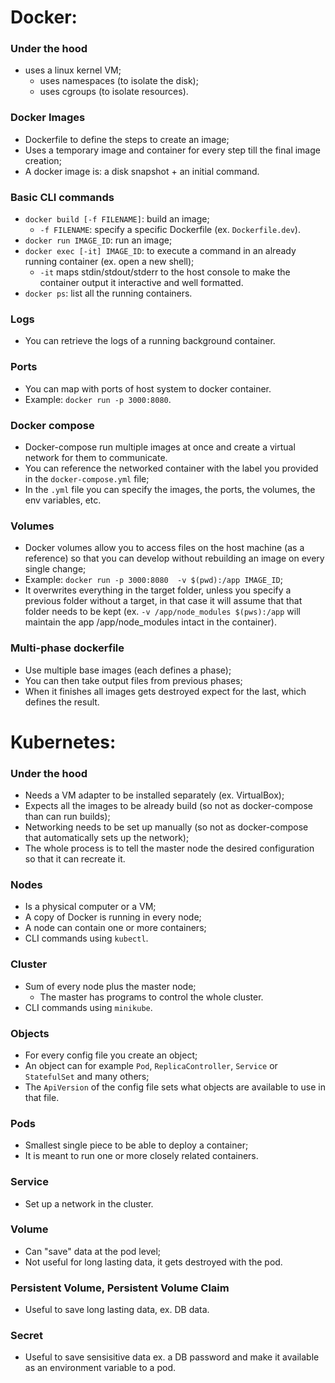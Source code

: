 
# Docker:

### Under the hood
- uses a linux kernel VM;
    - uses namespaces (to isolate the disk);
    - uses cgroups (to isolate resources).

### Docker Images
- Dockerfile to define the steps to create an image;
- Uses a temporary image and container for every step till the final image creation;
- A docker image is: a disk snapshot + an initial command.

### Basic CLI commands
- `docker build [-f FILENAME]`: build an image;
    - `-f FILENAME`: specify a specific Dockerfile (ex. `Dockerfile.dev`).
- `docker run IMAGE_ID`: run an image;
- `docker exec [-it] IMAGE_ID`: to execute a command in an already running container (ex. open a new shell);
    - `-it` maps stdin/stdout/stderr to the host console to make the container output it interactive and well formatted.
- `docker ps`: list all the running containers.

### Logs
- You can retrieve the logs of a running background container.

### Ports
- You can map with ports of host system to docker container.
- Example: `docker run -p 3000:8080`.

### Docker compose
- Docker-compose run multiple images at once and create a virtual network for them to communicate.
- You can reference the networked container with the label you provided in the `docker-compose.yml` file;
- In the `.yml` file you can specify the images, the ports, the volumes, the env variables, etc.

### Volumes
- Docker volumes allow you to access files on the host machine (as a reference) so that you can develop without rebuilding an image on every single change;
- Example:  `docker run -p 3000:8080  -v $(pwd):/app IMAGE_ID`;
- It overwrites everything in the target folder, unless you specify a previous folder without a target, in that case it will assume that that folder needs to be kept (ex. `-v /app/node_modules $(pws):/app` will maintain the app /app/node_modules intact in the container).

### Multi-phase dockerfile
- Use multiple base images (each defines a phase);
- You can then take output files from previous phases;
- When it finishes all images gets destroyed expect for the last, which defines the result.



# Kubernetes:

### Under the hood
- Needs a VM adapter to be installed separately (ex. VirtualBox);
- Expects all the images to be already build (so not as docker-compose than can run builds);
- Networking needs to be set up manually (so not as docker-compose that automatically sets up the network);
- The whole process is to tell the master node the desired configuration so that it can recreate it. 

### Nodes
- Is a physical computer or a VM;
- A copy of Docker is running in every node; 
- A node can contain one or more containers;
- CLI commands using `kubectl`.

### Cluster
- Sum of every node plus the master node;
    - The master has programs to control the whole cluster. 
- CLI commands using `minikube`.

### Objects
- For every config file you create an object;
- An object can for example `Pod`, `ReplicaController`, `Service` or `StatefulSet` and many others;
- The `ApiVersion` of the config file sets what objects are available to use in that file. 

### Pods
- Smallest single piece to be able to deploy a container;
- It is meant to run one or more closely related containers.

### Service
- Set up a network in the cluster.

### Volume
- Can "save" data at the pod level;
- Not useful for long lasting data, it gets destroyed with the pod.

### Persistent Volume, Persistent Volume Claim
- Useful to save long lasting data, ex. DB data.

### Secret
- Useful to save sensisitive data ex. a DB password and make it available as an environment variable to a pod. 
